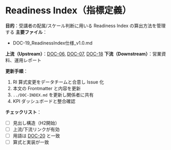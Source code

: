 # Readiness Index（指標定義）

**目的**：受講者の配属/スケール判断に用いる Readiness Index の算出方法を管理する
**主要ファイル**：  
- DOC-19_ReadinessIndex仕様_v1.0.md

**上流（Upstream）**：[DOC-06](../06_assessment-rubric/DOC-06_評価とルーブリック_v1.0.md), [DOC-07](../07_kpi-reporting/DOC-07_KPIとレポーティング_v1.0.md), [DOC-18](../18_data-schema/DOC-18_データスキーマ_v1.0.yaml)
**下流（Downstream）**：営業資料、運用レポート

**更新手順**：
1. RI 算式変更をデータチームと合意し Issue 化
2. 本文の Frontmatter と内容を更新
3. `../DOC-INDEX.md` を更新し関係者に共有
4. KPI ダッシュボードと整合確認

**チェックリスト**：
- [ ] 見出し構造（H2開始）  
- [ ] 上流/下流リンクが有効  
- [ ] 用語は [DOC-20](../20_glossary/DOC-20_用語集_v1.0.md) と一致  
- [ ] 算式と実装が一致
